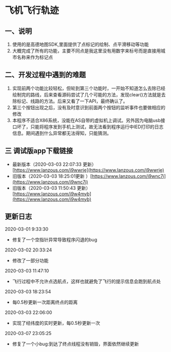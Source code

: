 # 飞机飞行轨迹
## 一、说明
1.  使用的是高德地图SDK,里面提供了点标记的绘制、点平滑移动等功能
2.  大概完成了所有的功能，主要不同点是我这里没有用数字来标号而是直接用城市名称来作为标记点

## 二、开发过程中遇到的难题
1. 实现前两个功能比较轻松，但轮到第三个功能时，一开始不知道怎么去除已经绘制完的路线，后来查看源码尝试了几个可能的方法，发现clear()方法就是去除标记、线路的方法。后来又看了一下API，最终确认了。
2. 第三个按钮出现之后，没有及时意识到前面两个按钮的监听事件也要做相应的修改
3. 本程序不适合X86系统，没能在AS自带的虚拟机上调试。另外因为电脑usb接口坏了，只能将程序发到手机上测试，故无法看到程序运行中IED打印的日志信息。期间遇到什么异常都无法得知，只能猜测。

## 三 调试版app下载链接
* 最新版本（2020-03-03 22:07:33 更新）[https://www.lanzous.com/i9wwrje](https://www.lanzous.com/i9wwrje)
* 旧版本（2020-03-03 18:25:01更新 ）[https://www.lanzous.com/i9wnc7i](https://www.lanzous.com/i9wnc7i)
* 旧版本（2020-03-03 11:50:43 更新）[https://www.lanzous.com/i9w4myb](https://www.lanzous.com/i9w4myb)


## 更新日志

2020-03-01 9:33:30 

* 修复了一个空指针异常导致程序闪退的bug

2020-03-02 20:33:24 

* 修改了一部分功能


2020-03-03 11:47:10 

* 飞行过程中不允许点选航点，这样也就避免了飞行的提示信息会跑到航点处

2020-03-03 18:23:54 

* 每0.5秒更新一次距离终点的距离

2020-03-03 22:06:00 

* 实现了经纬度的实时更新，每0.5秒更新一次

2020-03-07 23:05:25 

* 修复了一个小bug:到达了终点线程没有销毁，界面依然继续更新
